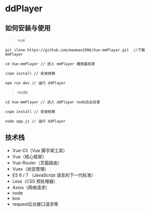 # ddPlayer

## 如何安装与使用

> vue

```
git clone https://github.com/maomao1996/Vue-mmPlayer.git  //下载 mmPlayer

cd Vue-mmPlayer // 进入 mmPlayer 播放器目录

cnpm install // 安装依赖

npm run dev // 运行 ddPlayer
```

> node

```
cd Vue-mmPlayer // 进入 ddPlayer node后台目录

cnpm install // 安装依赖

node app.js // 运行 ddPlayer
```

## 技术栈

- Vue-Cli（Vue 脚手架工具）
- Vue（核心框架）
- Vue-Router（页面路由）
- Vuex（状态管理）
- ES 6 / 7 （JavaScript 语言的下一代标准）
- Less（CSS 预处理器）
- Axios（网络请求）
- node
- koa
- request后台接口请求等